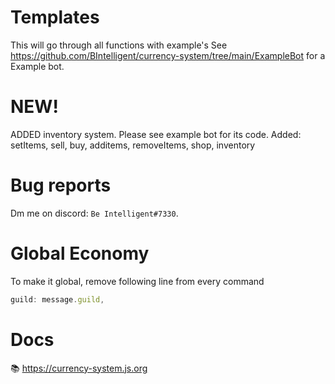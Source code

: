 # Templates
This will go through all functions with example's
See https://github.com/BIntelligent/currency-system/tree/main/ExampleBot for a Example bot.
# NEW!
ADDED inventory system. Please see example bot for its code.
Added: setItems, sell, buy, additems, removeItems, shop, inventory 
# Bug reports
Dm me on discord: `Be Intelligent#7330`.
# Global Economy
To make it global, remove following line from every command 
```js
guild: message.guild,
```
# Docs
📚 https://currency-system.js.org
